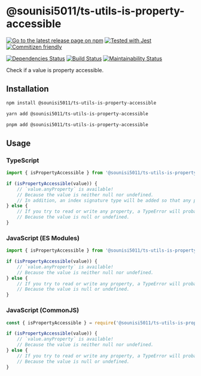 # @sounisi5011/ts-utils-is-property-accessible

[![Go to the latest release page on npm](https://img.shields.io/npm/v/@sounisi5011/ts-utils-is-property-accessible.svg)](https://www.npmjs.com/package/@sounisi5011/ts-utils-is-property-accessible)
[![Tested with Jest](https://img.shields.io/badge/tested_with-jest-99424f.svg)](https://github.com/facebook/jest)
[![Commitizen friendly](https://img.shields.io/badge/commitizen-friendly-brightgreen.svg)](http://commitizen.github.io/cz-cli/)
<!-- [![Minified Bundle Size Details](https://img.shields.io/bundlephobia/min/@sounisi5011/ts-utils-is-property-accessible)](https://bundlephobia.com/result?p=%40sounisi5011%2Fts-utils-is-property-accessible) -->
<!-- [![Install Size Details](https://packagephobia.com/badge?p=%40sounisi5011%2Fts-utils-is-property-accessible)](https://packagephobia.com/result?p=%40sounisi5011%2Fts-utils-is-property-accessible) -->
[![Dependencies Status](https://status.david-dm.org/gh/sounisi5011/npm-packages.svg?path=packages%2Fts-utils%2Fis-property-accessible)](https://david-dm.org/sounisi5011/npm-packages?path=packages%2Fts-utils%2Fis-property-accessible)
[![Build Status](https://github.com/sounisi5011/npm-packages/actions/workflows/ci.yaml/badge.svg)](https://github.com/sounisi5011/npm-packages/actions/workflows/ci.yaml)
[![Maintainability Status](https://api.codeclimate.com/v1/badges/26495b68302f7ff963c3/maintainability)](https://codeclimate.com/github/sounisi5011/npm-packages/maintainability)

Check if a value is property accessible.

## Installation

```sh
npm install @sounisi5011/ts-utils-is-property-accessible
```

```sh
yarn add @sounisi5011/ts-utils-is-property-accessible
```

```sh
pnpm add @sounisi5011/ts-utils-is-property-accessible
```

## Usage

### TypeScript

```ts
import { isPropertyAccessible } from '@sounisi5011/ts-utils-is-property-accessible';

if (isPropertyAccessible(value)) {
    // `value.anyProperty` is available!
    // Because the value is neither null nor undefined.
    // In addition, an index signature type will be added so that any property can be read.
} else {
    // If you try to read or write any property, a TypeError will probably be thrown.
    // Because the value is null or undefined.
}
```

### JavaScript (ES Modules)

```js
import { isPropertyAccessible } from '@sounisi5011/ts-utils-is-property-accessible';

if (isPropertyAccessible(value)) {
    // `value.anyProperty` is available!
    // Because the value is neither null nor undefined.
} else {
    // If you try to read or write any property, a TypeError will probably be thrown.
    // Because the value is null or undefined.
}
```

### JavaScript (CommonJS)

```js
const { isPropertyAccessible } = require('@sounisi5011/ts-utils-is-property-accessible');

if (isPropertyAccessible(value)) {
    // `value.anyProperty` is available!
    // Because the value is neither null nor undefined.
} else {
    // If you try to read or write any property, a TypeError will probably be thrown.
    // Because the value is null or undefined.
}
```
